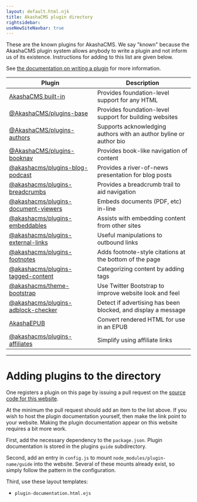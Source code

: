```yaml
---
layout: default.html.njk
title: AkashaCMS plugin directory
rightsidebar:
useNewSiteNavbar: true
---
```


These are the known plugins for AkashaCMS.  We say "known" because the AkashaCMS plugin system allows anybody to write a plugin and not inform us of its existence.  Instructions for adding to this list are given below.

See [the documentation on writing a plugin](/akasharender/plugins-writing.html) for more information.

Plugin | Description
-------|-------------
[AkashaCMS built-in](built-in/index.html) | Provides foundation-level support for any HTML
[@AkashaCMS/plugins-base](base/index.html) | Provides foundation-level support for building websites
[@AkashaCMS/plugins-authors](authors/index.html) | Supports acknowledging authors with an author byline or author bio
[@AkashaCMS/plugins-booknav](booknav/index.html) | Provides book-like navigation of content
[@akashacms/plugins-blog-podcast](blog-podcast/index.html) | Provides a river-of-news presentation for blog posts
[@akashacms/plugins-breadcrumbs](breadcrumbs/index.html) | Provides a breadcrumb trail to aid navigation
[@akashacms/plugins-document-viewers](document-viewers/index.html) | Embeds documents (PDF, etc) in-line
[@akashacms/plugins-embeddables](embeddables/index.html) | Assists with embedding content from other sites
[@akashacms/plugins-external-links](external-links/index.html) | Useful manipulations to outbound links
[@akashacms/plugins-footnotes](footnotes/index.html) | Adds footnote-style citations at the bottom of the page
[@akashacms/plugins-tagged-content](tagged-content/index.html) | Categorizing content by adding tags
[@akashacms/theme-bootstrap](theme-bootstrap/index.html) | Use Twitter Bootstrap to improve website look and feel
[@akashacms/plugins-adblock-checker](adblock-checker/index.html) | Detect if advertising has been blocked, and display a message
[AkashaEPUB](akasharender-epub/index.html) | Convert rendered HTML for use in an EPUB
[@akashacms/plugins-affiliates](affiliates/index.html) | Simplify using affiliate links

<!-- 
<ul class="list-group">
<li class="list-group-item">
    <a type="button" class="btn btn-link" href="built-in/index.html">
        AkashaCMS built-in</a> Provides foundation-level support for any HTML</li>
<li class="list-group-item">
    <a type="button" class="btn btn-link" href="base/index.html">
        AkashaCMS-base</a> Provides foundation-level support for building websites</li>
<li class="list-group-item">
    <a type="button" class="btn btn-link" href="booknav/index.html">
        AkashaCMS-booknav</a> Provides book-like navigation of content</li>
<li class="list-group-item">
    <a type="button" class="btn btn-link" href="blog-podcast/index.html">
        akashacms-blog-podcast</a> Provides a river-of-news presentation for blog posts</li>
<li class="list-group-item">
    <a type="button" class="btn btn-link" href="breadcrumbs/index.html">
        akashacms-breadcrumbs</a> Provides a breadcrumb trail to aid navigation</li>
<li class="list-group-item">
    <a type="button" class="btn btn-link" href="document-viewers/index.html">
        akashacms-document-viewers</a> Embeds documents (PDF, etc) in-line</li>
<li class="list-group-item">
    <a type="button" class="btn btn-link" href="embeddables/index.html">
        akashacms-embeddables</a> Assists with embedding content from other sites</li>
<li class="list-group-item">
    <a type="button" class="btn btn-link" href="external-links/index.html">
        akashacms-external-links</a> Useful manipulations to outbound links</li>
<li class="list-group-item">
    <a type="button" class="btn btn-link" href="footnotes/index.html">
        akashacms-footnotes</a> Adds footnote-style citations at the bottom of the page</li>
<li class="list-group-item">
    <a type="button" class="btn btn-link" href="tagged-content/index.html">
        akashacms-tagged-content</a> Categorizing content by adding tags.</li>
<li class="list-group-item">
    <a type="button" class="btn btn-link" href="theme-bootstrap/index.html">
        akashacms-theme-bootstrap</a> Use Twitter Bootstrap to improve website look and feel.</li>
<li class="list-group-item">
    <a type="button" class="btn btn-link" href="adblock-checker/index.html">
        Adblock Checker</a> Detect if advertising has been blocked, and display a message</li>
<li class="list-group-item">
    <a type="button" class="btn btn-link" href="akasharender-epub/index.html">
        AkashaEPUB</a> Convert rendered HTML for use in an EPUB</li>
<li class="list-group-item">
    <a type="button" class="btn btn-link" href="affiliates/index.html">
        Affiliate links</a> Simplify using affiliate links</li>
</ul>
-->

------------------------------------

# Adding plugins to the directory

One registers a plugin on this page by issuing a pull request on the [source code for this website](https://github.com/robogeek/akashacms-website).

At the minimum the pull request should add an item to the list above.  If you wish to host the plugin documentation yourself, then make the link point to your website.  Making the plugin documentation appear on this website requires a bit more work.

First, add the necessary dependency to the `package.json`.  Plugin documentation is stored in the plugins `guide` subdirectory.

Second, add an entry in `config.js` to mount `node_modules/plugin-name/guide` into the website.  Several of these mounts already exist, so simply follow the pattern in the configuration.

Third, use these layout templates:

* `plugin-documentation.html.ejs`
